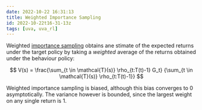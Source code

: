 ```yaml
---
date: 2022-10-22 16:31:13
title: Weighted Importance Sampling
id: 2022-10-22t16-31-13z
tags: [uva, uva_rl]
---
```


Weighted [importance sampling](./2022-10-22t13-16-08z.md) obtains ane stimate of
the expected returns under the target policy by taking a _weighted_ average of
the returns obtained under the behaviour policy:

$$
V(s) = \frac{\sum_{t \in \mathcal{T}(s)} \rho_{t:T(t)-1} G_t}
            {\sum_{t \in \mathcal{T}(s)} \rho_{t:T(t)-1}}
$$

Weighted importance sampling is biased, although this bias converges to 0
asymptotically. The variance however is bounded, since the largest weight on any
single return is 1.
